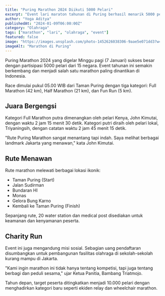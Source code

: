 ```yaml
---
title: "Puring Marathon 2024 Diikuti 5000 Pelari"
excerpt: "Event lari maraton tahunan di Puring berhasil menarik 5000 peserta dari berbagai negara dengan rute melewati landmark Jakarta Selatan."
author: "Yoga Aditya"
publishedAt: "2024-01-09T06:00:00Z"
category: "Olahraga"
tags: ["marathon", "lari", "olahraga", "event"]
featured: false
image: "https://images.unsplash.com/photo-1452626038306-9aae5e071dd3?w=1200&h=675&fit=crop"
imageAlt: "Marathon di Puring"
---
```


Puring Marathon 2024 yang digelar Minggu pagi (7 Januari) sukses besar dengan partisipasi 5000 pelari dari 15 negara. Event tahunan ini semakin berkembang dan menjadi salah satu marathon paling dinantikan di Indonesia.

Race dimulai pukul 05.00 WIB dari Taman Puring dengan tiga kategori: Full Marathon (42 km), Half Marathon (21 km), dan Fun Run (5 km).

## Juara Bergengsi

Kategori Full Marathon putra dimenangkan oleh pelari Kenya, John Kimutai, dengan waktu 2 jam 15 menit 30 detik. Kategori putri diraih oleh pelari lokal, Triyaningsih, dengan catatan waktu 2 jam 45 menit 15 detik.

"Rute Puring Marathon sangat menantang tapi indah. Saya melihat berbagai landmark Jakarta yang menawan," kata John Kimutai.

## Rute Menawan

Rute marathon melewati berbagai lokasi ikonik:

- Taman Puring (Start)
- Jalan Sudirman
- Bundaran HI
- Monas
- Gelora Bung Karno
- Kembali ke Taman Puring (Finish)

Sepanjang rute, 20 water station dan medical post disediakan untuk keamanan dan kenyamanan peserta.

## Charity Run

Event ini juga mengandung misi sosial. Sebagian uang pendaftaran disumbangkan untuk pembangunan fasilitas olahraga di sekolah-sekolah kurang mampu di Jakarta.

"Kami ingin marathon ini tidak hanya tentang kompetisi, tapi juga tentang berbagi dan peduli sesama," ujar Ketua Panitia, Bambang Triatmojo.

Tahun depan, target peserta ditingkatkan menjadi 10.000 pelari dengan menghadirkan kategori baru seperti ekiden relay dan wheelchair marathon.
